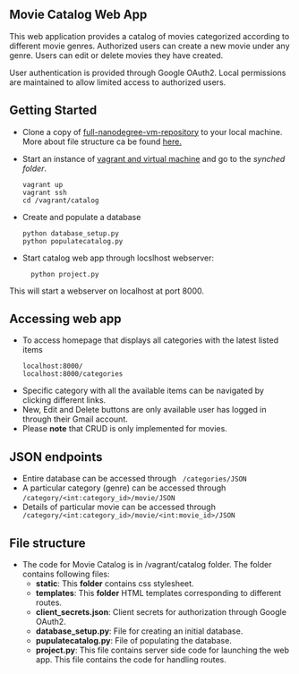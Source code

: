 ## Movie Catalog Web App

This web application provides a catalog of movies categorized according to
different movie genres. Authorized users can create a new movie under any genre.
Users can edit or delete movies they have created.

User authentication is provided through Google OAuth2. Local permissions are
maintained to allow limited access to authorized users.

## Getting Started
* Clone a copy of [full-nanodegree-vm-repository](https://github.com/pmishra02138/fullstack-nanodegree-vm.git) to your local machine. More about file structure ca be found [here.](#fileStructure)

* Start an instance of [vagrant and virtual machine](https://www.udacity.com/wiki/ud197/install-vagrant) and go to the _synched folder_.

  ```
  vagrant up
  vagrant ssh
  cd /vagrant/catalog
  ```
* Create and populate a database
  ```
  python database_setup.py
  python populatecatalog.py
  ```

* Start catalog web app through locslhost webserver:
  ```
    python project.py
  ```
This will start a webserver on localhost at port 8000.

## Accessing web app

* To access homepage that displays all categories with the latest listed items
  ```
  localhost:8000/
  localhost:8000/categories
  ```
* Specific category with all the available items can be navigated by clicking different
links.
* New, Edit and Delete buttons are only available user has logged in through their Gmail account.
* Please **note** that CRUD is only implemented for movies.

## JSON endpoints

* Entire database can be accessed through ``` /categories/JSON```
* A particular category (genre) can be accessed through ```/category/<int:category_id>/movie/JSON```
* Details of particular movie can be accessed through ``` /category/<int:category_id>/movie/<int:movie_id>/JSON```

## <a id="fileStructure">File structure </a>

* The code for Movie Catalog is in /vagrant/catalog folder. The folder contains
following files:
  * **static**: This **folder** contains css stylesheet.
  * **templates**: This **folder** HTML templates corresponding to different routes.
  * **client_secrets.json**: Client secrets for authorization through Google OAuth2.
  * **database_setup.py**: File for creating an initial database.
  * **pupulatecatalog.py**: File of populating the database.
  * **project.py**: This file contains server side code for launching the web
  app. This file contains the code for handling routes.          
